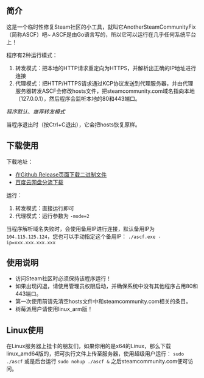 ## 简介
这是一个临时性修复Steam社区的小工具，就叫它AnotherSteamCommunityFix（简称ASCF）吧~
ASCF是由Go语言写的，所以它可以运行在几乎任何系统平台上！

程序有2种运行模式：
1. 转发模式：把本地的HTTP请求重定向为HTTPS，并解析出正确的IP地址进行连接
2. 代理模式：把HTTP/HTTPS请求通过KCP协议发送到代理服务器，并由代理服务器转发ASCF会修改hosts文件，把steamcommunity.com域名指向本地（127.0.0.1），然后程序会监听本地的80和443端口。

*程序默认、推荐转发模式*

当程序退出时（按Ctrl+C退出），它会把hosts恢复原样。

## 下载使用
下载地址：
* [在Github Release页面下载二进制文件](https://github.com/zyfworks/AnotherSteamCommunityFix/releases)
* [百度云网盘分流下载](https://pan.baidu.com/s/1nvBW8qP)

运行：
1. 转发模式：直接运行即可
2. 代理模式：运行参数为 `-mode=2`

当程序解析域名失败时，会使用备用IP进行连接，默认备用IP为`104.115.125.124`，您也可以手动指定这个备用IP：
```./ascf.exe -ip=xxx.xxx.xxx.xxx```

## 使用说明
* 访问Steam社区时必须保持该程序运行！
* 如果出现闪退，请使用管理员权限启动，并确保系统中没有其他程序占用80和443端口。
* 第一次使用前请先清空hosts文件中和steamcommunity.com相关的条目。
* 树莓派用户请使用linux_arm版！

## Linux使用
在Linux服务器上挂卡的朋友们，如果你用的是x64的Linux，那么下载linux_amd64版的，把可执行文件上传至服务器，使用超级用户运行：
```sudo ./ascf```
或是后台运行 
```sudo nohup ./ascf &```
之后steamcommunity.com便可访问。
